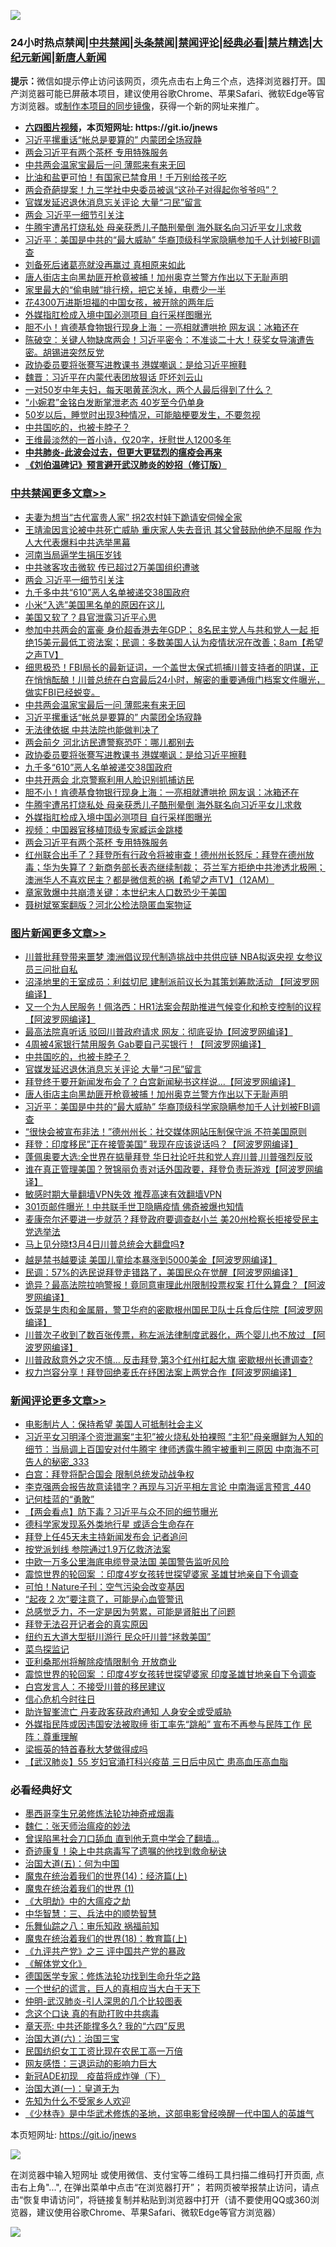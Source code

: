 ![](https://raw.githubusercontent.com/fqnews/bnews/master/64photo/fqnews-qr.jpg)

<div id="tt">
<h3>24小时热点禁闻|<a href="#%E4%B8%AD%E5%85%B1%E7%A6%81%E9%97%BB%E6%9B%B4%E5%A4%9A%E6%96%87%E7%AB%A0">中共禁闻</a>|<a href="#%E5%9B%BE%E7%89%87%E6%96%B0%E9%97%BB%E6%9B%B4%E5%A4%9A%E6%96%87%E7%AB%A0">头条禁闻</a>|<a href="#%E6%96%B0%E9%97%BB%E8%AF%84%E8%AE%BA%E6%9B%B4%E5%A4%9A%E6%96%87%E7%AB%A0">禁闻评论|<a href="#%E5%BF%85%E7%9C%8B%E7%BB%8F%E5%85%B8%E5%A5%BD%E6%96%87">经典必看|<a href="/video.md#%E7%A6%81%E7%89%87%E7%B2%BE%E9%80%89">禁片精选</a>|<a href="https://github.com/fqnews/djy/blob/master/gb/nf1351518.md#1">大纪元新闻</a>|<a href="https://github.com/fqnews/ntdtv/blob/master/gb/prog204.md#1">新唐人新闻</a></h3>
<div><b>提示：</b>微信如提示停止访问该网页，须先点击右上角三个点，选择浏览器打开。国产浏览器可能已屏蔽本项目，建议使用谷歌Chrome、苹果Safari、微软Edge等官方浏览器。或<a href="https://github.com/fqnews/bnews/blob/master/%E5%88%B6%E4%BD%9Cgit%E7%A6%81%E9%97%BB%E9%95%9C%E5%83%8F.md">制作本项目的同步镜像</a>，获得一个新的网址来推广。</div>
<ul>
<li><b><a href="http://d1.bdrive.tk/64.mp4" target="_blank">六四图片视频</a>，本页短网址: https://git.io/jnews</b></li>
<li><a href="/cbnews/20210306/1499757.md">习近平摞重话“帐总是要算的” 内蒙团全场寂静</a></li>
<li><a href="/cbnews/20210306/1499669.md">两会习近平有两个茶杯 专用特殊服务</a></li>
<li><a href="/cbnews/20210306/1499758.md">中共两会温家宝最后一问 薄熙来有来无回</a></li>
<li><a href="/lifebaike/20210306/1499567.md">比油和盐更可怕！有国家已禁食用！千万别给孩子吃</a></li>
<li><a href="/cbnews/20210306/1499579.md">两会奇葩提案！九三学社中央委员被讽“这孙子对得起你爷爷吗”？</a></li>
<li><a href="/topimagenews/20210306/1499662.md">官媒发延迟退休消息忘关评论 大量“刁民”留言</a></li>
<li><a href="/cbnews/20210306/1499864.md">两会 习近平一细节引关注</a></li>
<li><a href="/cbnews/20210306/1499683.md">牛腾宇遭吊打烧私处 母亲获悉儿子酷刑晕倒 海外联名向习近平女儿求救</a></li>
<li><a href="/topimagenews/20210306/1499563.md">习近平：美国是中共的“最大威胁” 华裔顶级科学家隐瞒参加千人计划被FBI调查</a></li>
<li><a href="/lifebaike/20210306/1499819.md">刘备死后诸葛亮就没再赢过 真相原来如此</a></li>
<li><a href="/topimagenews/20210306/1499615.md">唐人街店主向黑劫匪开枪竟被捕！加州奥克兰警方作出以下无耻声明</a></li>
<li><a href="/lifebaike/20210306/1499638.md">家里最大的“偷电贼”排行榜，把它关掉，电费少一半</a></li>
<li><a href="/lifebaike/20210306/1499744.md">花4300万进斯坦福的中国女孩，被开除的两年后</a></li>
<li><a href="/cbnews/20210306/1499678.md">外媒指肛检成入境中国必测项目 自行采样图曝光</a></li>
<li><a href="/cbnews/20210306/1499707.md">胆不小！肯德基食物银行现身上海：一亮相就遭哄抢 网友讽：冰箱还在</a></li>
<li><a href="/bannedvideo/20210306/1499812.md">陈破空：关键人物缺席两会！习近平密令：不准谈二十大！获奖女导演遭告密。胡锡进突然反党</a></li>
<li><a href="/cbnews/20210306/1499735.md">政协委员要将张謇写进教课书 港媒嘲讽：是给习近平擦鞋</a></li>
<li><a href="/comments/20210306/1499853.md">魏晋：习近平在内蒙代表团放狠话 吓坏刘云山</a></li>
<li><a href="/health/20210306/1499634.md">一对50岁中年夫妇，每天喝黄芪泡水，两个人最后得到了什么？</a></li>
<li><a href="/yule/20210306/1499639.md">“小婉君”金铭白发断掌泄老态 40岁至今仍单身</a></li>
<li><a href="/health/20210306/1499715.md">50岁以后，睡觉时出现3种情况，可能脑梗要发生，不要忽视</a></li>
<li><a href="/topimagenews/20210306/1499666.md">中共国吃的，也被卡脖子？</a></li>
<li><a href="/lifebaike/20210306/1499718.md">王维最淡然的一首小诗，仅20字，抚慰世人1200多年</a></li>
<li><b><a href="/comments/20200211/1275071.md" target="_blank">中共肺炎-此波会过去，但更大更猛烈的瘟疫会再来</a></b></li>
<li><b><a href="/comments/20200207/1272816.md" target="_blank">《刘伯温碑记》预言避开武汉肺炎的妙招（修订版）</a></b></li>
</ul>
</div>

<div class="catlist">
<h3><a href="/cbnews/" target="_blank">中共禁闻</a><span><a href="/cbnews/" target="_blank" rel="nofollow">更多文章>></a></span></h3>
<ul>
<li><a href="/cbnews/20210307/1499930.md" target="_blank">夫妻为想当“古代富贵人家” 拐2农村娃下跪请安伺候全家</a></li>
<li><a href="/comments/20210306/1499884.md" target="_blank">王靖渝因言论被中共死亡威胁 重庆家人失去音讯 其父曾鼓励他绝不屈服 作为人大代表爆料中共选举黑幕</a></li>
<li><a href="/cbnews/20210306/1499874.md" target="_blank">河南当局逼学生捐压岁钱</a></li>
<li><a href="/cbnews/20210306/1499865.md" target="_blank">中共骇客攻击微软 传已超过2万美国组织遭骇</a></li>
<li><a href="/cbnews/20210306/1499864.md" target="_blank">两会 习近平一细节引关注</a></li>
<li><a href="/cbnews/20210306/1499858.md" target="_blank">九千多中共“610”恶人名单被递交38国政府</a></li>
<li><a href="/cbnews/20210306/1499850.md" target="_blank">小米“入选”美国黑名单的原因在这儿</a></li>
<li><a href="/cbnews/20210306/1499849.md" target="_blank">美国又软了？县官泄露习近平心思</a></li>
<li><a href="/comments/20210306/1499828.md" target="_blank">参加中共两会的富豪 身价超香港去年GDP； 8名民主党人与共和党人一起 拒绝15美元最低工资法案；民调：多数美国人认为疫情状况在改善；8am【希望之声TV】</a></li>
<li><a href="/comments/20210306/1499759.md" target="_blank">细思极恐！FBI局长的最新证词，一个盖世太保式抓捕川普支持者的阴谋，正在悄悄酝酿！川普总统在白宫最后24小时，解密的重要通俄门档案文件曝光，做实FBI已经蜕变。</a></li>
<li><a href="/cbnews/20210306/1499758.md" target="_blank">中共两会温家宝最后一问 薄熙来有来无回</a></li>
<li><a href="/cbnews/20210306/1499757.md" target="_blank">习近平摞重话“帐总是要算的” 内蒙团全场寂静</a></li>
<li><a href="/cbnews/20210306/1499753.md" target="_blank">无法律依据 中共法院也能做判决了</a></li>
<li><a href="/cbnews/20210306/1499739.md" target="_blank">两会前夕 河北访民遭警察恐吓：哪儿都别去</a></li>
<li><a href="/cbnews/20210306/1499735.md" target="_blank">政协委员要将张謇写进教课书 港媒嘲讽：是给习近平擦鞋</a></li>
<li><a href="/cbnews/20210306/1499720.md" target="_blank">九千多“610”恶人名单被递交38国政府</a></li>
<li><a href="/cbnews/20210306/1499714.md" target="_blank">中共开两会 北京警察利用人脸识别抓捕访民</a></li>
<li><a href="/cbnews/20210306/1499707.md" target="_blank">胆不小！肯德基食物银行现身上海：一亮相就遭哄抢 网友讽：冰箱还在</a></li>
<li><a href="/cbnews/20210306/1499683.md" target="_blank">牛腾宇遭吊打烧私处 母亲获悉儿子酷刑晕倒 海外联名向习近平女儿求救</a></li>
<li><a href="/cbnews/20210306/1499678.md" target="_blank">外媒指肛检成入境中国必测项目 自行采样图曝光</a></li>
<li><a href="/cbnews/20210306/1499668.md" target="_blank">视频：中国器官移植顶级专家臧运金跳楼</a></li>
<li><a href="/cbnews/20210306/1499669.md" target="_blank">两会习近平有两个茶杯 专用特殊服务</a></li>
<li><a href="/comments/20210306/1499667.md" target="_blank">红州联合出手了？拜登所有行政令将被审查！德州州长怒斥：拜登在德州放毒；华为失算了？新商务部长表态继续制裁； 芬兰军方拒绝中共渗透北极圈；澳洲华人不喜欢民主？都是微信惹的祸【希望之声TV】（12AM）</a></li>
<li><a href="/cbnews/20210306/1499664.md" target="_blank">章家敦爆中共崩溃关键：本世纪末人口数恐少于美国</a></li>
<li><a href="/cbnews/20210306/1499663.md" target="_blank">聂树斌冤案翻版？河北公检法隐匿血案物证</a></li>

</ul>
</div>
<div class="catlist">
<h3><a href="/topimagenews/" target="_blank">图片新闻</a><span><a href="/topimagenews/" target="_blank" rel="nofollow">更多文章>></a></span></h3>
<ul>
<li><a href="/topimagenews/20210306/1499803.md" target="_blank">川普批拜登带来噩梦 澳洲倡议现代制造挑战中共供应链 NBA拟返央视 女参议员三问批自私</a></li>
<li><a href="/topimagenews/20210306/1499727.md" target="_blank">沼泽地里的王室成员：利兹切尼 建制派前议长为其策划筹款活动 【阿波罗网编译】</a></li>
<li><a href="/topimagenews/20210306/1499712.md" target="_blank">又一个为人民服务！佩洛西：HR1法案会帮助推进气候变化和枪支控制的议程【阿波罗网编译】</a></li>
<li><a href="/topimagenews/20210306/1499705.md" target="_blank">最高法院真听话 驳回川普政府请求 网友：彻底妥协【阿波罗网编译】</a></li>
<li><a href="/topimagenews/20210306/1499676.md" target="_blank">4周被4家银行禁用服务 Gab要自己买银行！【阿波罗网编译】</a></li>
<li><a href="/topimagenews/20210306/1499666.md" target="_blank">中共国吃的，也被卡脖子？</a></li>
<li><a href="/topimagenews/20210306/1499662.md" target="_blank">官媒发延迟退休消息忘关评论 大量“刁民”留言</a></li>
<li><a href="/topimagenews/20210306/1499649.md" target="_blank">拜登终于要开新闻发布会了？白宫新闻秘书这样说&#8230;【阿波罗网编译】</a></li>
<li><a href="/topimagenews/20210306/1499615.md" target="_blank">唐人街店主向黑劫匪开枪竟被捕！加州奥克兰警方作出以下无耻声明</a></li>
<li><a href="/topimagenews/20210306/1499563.md" target="_blank">习近平：美国是中共的“最大威胁” 华裔顶级科学家隐瞒参加千人计划被FBI调查</a></li>
<li><a href="/topimagenews/20210306/1499539.md" target="_blank">“很快会被宣布非法！”德州州长：社交媒体网站压制保守派 不符美国原则</a></li>
<li><a href="/topimagenews/20210305/1499286.md" target="_blank">拜登：印度移民&#8221;正在接管美国” 我现在应该说话吗？【阿波罗网编译】</a></li>
<li><a href="/topimagenews/20210305/1499168.md" target="_blank">蓬佩奥要大选:全世界在掂量拜登 华日社论吁共和党人弃川普,川普强烈反驳</a></li>
<li><a href="/topimagenews/20210305/1499166.md" target="_blank">谁在真正管理美国？贺锦丽负责对话外国政要，拜登负责玩游戏【阿波罗网编译】</a></li>
<li><a href="/comments/20210305/1485911.md" target="_blank">敏感时期大量翻墙VPN失效 推荐高速有效翻墙VPN</a></li>
<li><a href="/topimagenews/20210305/1498891.md" target="_blank">301页邮件曝光！中共联手世卫隐瞒疫情 佛奇被爆也知情</a></li>
<li><a href="/topimagenews/20210305/1498844.md" target="_blank">麦康奈尔还要进一步就范？拜登政府要调查赵小兰 美20州检察长拒接受民主党选举法</a></li>
<li><a href="/comments/20210304/1484906.md" target="_blank">马上见分晓❗3月4日川普总统会大翻盘吗❓</a></li>
<li><a href="/topimagenews/20210304/1497754.md" target="_blank">越是禁书越要读 美国儿童绘本暴涨到5000美金【阿波罗网编译】</a></li>
<li><a href="/topimagenews/20210304/1497751.md" target="_blank">民调：57%的选民说拜登走错路了，美国民众在觉醒【阿波罗网编译】</a></li>
<li><a href="/topimagenews/20210303/1497737.md" target="_blank">诡异？最高法院拉响警报！竟同意审理此州限制投票权案 打什么算盘？【阿波罗网编译】</a></li>
<li><a href="/topimagenews/20210303/1497670.md" target="_blank">饭菜是生肉和金属屑，警卫华府的密歇根州国民卫队士兵食后住院【阿波罗网编译】</a></li>
<li><a href="/topimagenews/20210303/1497668.md" target="_blank">川普次子收到了数百张传票，称左派法律制度武器化，两个婴儿也不放过 【阿波罗网编译】</a></li>
<li><a href="/topimagenews/20210303/1497631.md" target="_blank">川普政敌意外之灾不慎&#8230; 反击拜登,第3个红州扛起大旗 密歇根州长遭调查?</a></li>
<li><a href="/topimagenews/20210303/1497629.md" target="_blank">权力岂容分享！拜登回绝麦氏在纾困法案上两党合作【阿波罗网编译】</a></li>

</ul>
</div>
<div class="catlist">
<h3><a href="/comments/" target="_blank">新闻评论</a><span><a href="/comments/" target="_blank" rel="nofollow">更多文章>></a></span></h3>
<ul>
<li><a href="/comments/20210307/1499957.md" target="_blank">电影制片人：保持希望 美国人可抵制社会主义</a></li>
<li><a href="/comments/20210307/1499956.md" target="_blank">习近平女习明泽个资泄漏案“主犯”被火烧私处拍裸照 “主犯”母亲曝鲜为人知的细节：当局调上百国安对付牛腾宇 律师透露牛腾宇被重判三原因 中南海不可告人的秘密_333</a></li>
<li><a href="/comments/20210307/1499955.md" target="_blank">白宫：拜登将配合国会 限制总统发动战争权</a></li>
<li><a href="/comments/20210307/1499952.md" target="_blank">李克强两会报告故意读错字？再现与习近平相左言论 中南海谣言预言_440</a></li>
<li><a href="/comments/20210307/1499950.md" target="_blank">记何桂蓝的“勇敢”</a></li>
<li><a href="/comments/20210307/1499949.md" target="_blank">【两会看点】防下毒？习近平与众不同的细节曝光</a></li>
<li><a href="/comments/20210307/1499947.md" target="_blank">德科学家发现系外类地行星 或适合生命存在</a></li>
<li><a href="/comments/20210307/1499945.md" target="_blank">拜登上任45天未主持新闻发布会 记者追问</a></li>
<li><a href="/comments/20210307/1499944.md" target="_blank">按党派划线 参院通过1.9万亿救济法案</a></li>
<li><a href="/comments/20210307/1499943.md" target="_blank">中欧一万多公里海底电缆登录法国 美国警告监听风险</a></li>
<li><a href="/comments/20210307/1499941.md" target="_blank">震惊世界的轮回案 ：印度4岁女孩转世探望婆家 圣雄甘地亲自下令调查</a></li>
<li><a href="/comments/20210307/1499939.md" target="_blank">可怕！Nature子刊：空气污染会改变基因</a></li>
<li><a href="/comments/20210307/1499938.md" target="_blank">“起夜 2 次”要注意了，可能是心血管警讯</a></li>
<li><a href="/comments/20210307/1499937.md" target="_blank">总感觉乏力，不一定是因为劳累，可能是肾脏出了问题</a></li>
<li><a href="/comments/20210307/1499936.md" target="_blank">拜登无法召开记者会的真实原因</a></li>
<li><a href="/comments/20210307/1499934.md" target="_blank">纽约五大道大型挺川游行 民众吁川普“拯救美国”</a></li>
<li><a href="/comments/20210307/1499933.md" target="_blank">菜鸟探监记</a></li>
<li><a href="/comments/20210307/1499931.md" target="_blank">亚利桑那州将解除疫情限制令 开放商业</a></li>
<li><a href="/comments/20210307/1499927.md" target="_blank">震惊世界的轮回案 ：印度4岁女孩转世探望婆家 印度圣雄甘地亲自下令调查</a></li>
<li><a href="/comments/20210307/1499924.md" target="_blank">白宫发言人：不接受川普的移民建议</a></li>
<li><a href="/comments/20210307/1499920.md" target="_blank">信心危机今时往日</a></li>
<li><a href="/comments/20210307/1499919.md" target="_blank">助许智峯流亡 丹麦政客获政府通知 人身安全或受威胁</a></li>
<li><a href="/comments/20210307/1499918.md" target="_blank">外媒指民阵或因违国安法被取缔 街工率先“跳船” 宣布不再参与民阵工作 民阵：尊重理解</a></li>
<li><a href="/comments/20210307/1499917.md" target="_blank">梁振英的特首春秋大梦做得成吗</a></li>
<li><a href="/comments/20210307/1499916.md" target="_blank">【武汉肺炎】55 岁妇官涌打科兴疫苗 三日后中风亡 患高血压高血脂</a></li>

</ul>
</div>

<div class="catlist">
<h3>必看经典好文</h3>
<ul>
<li><a href="/topimagenews/20210214/1487270.md" target="_blank">墨西哥孪生兄弟修炼法轮功神奇戒烟毒</a></li>
<li><a href="/comments/20200224/1282494.md" target="_blank">魏仁：张天师治瘟疫的妙法</a></li>
<li><a href="/topimagenews/20200928/1404412.md" target="_blank">曾误陷黑社会刀口舔血 直到他无意中学会了翻墙&#8230;</a></li>
<li><a href="/topimagenews/20210131/1478453.md" target="_blank">奇迹康复！染上中共病毒写了遗嘱的他找到救命秘诀</a></li>
<li><a href="/cbnews/20180311/913065.md" target="_blank">治国大道(五)：何为中国</a></li>
<li><a href="/topimagenews/20180605/953415.md" target="_blank">魔鬼在统治着我们的世界(14)：经济篇(上)</a></li>
<li><a href="/topimagenews/20180519/944624.md" target="_blank">魔鬼在统治着我们的世界 (1)</a></li>
<li><a href="/comments/20200203/1269785.md" target="_blank">《大明劫》中的大瘟疫之劫</a></li>
<li><a href="/comments/20200605/783248.md" target="_blank">中华智慧：三、兵法中的顺势智慧</a></li>
<li><a href="/tculture/20170717/792953.md" target="_blank">乐舞仙踪之八：审乐知政 祸福前知</a></li>
<li><a href="/topimagenews/20180701/965109.md" target="_blank">魔鬼在统治着我们的世界(18)：教育篇(上)</a></li>
<li><a href="/bookonline/20131116/201054.md" target="_blank">《九评共产党》之三 评中国共产党的暴政</a></li>
<li><a href="/bookwiki/20130610/138400.md" target="_blank">《解体党文化》</a></li>
<li><a href="/comments/20200607/783186.md" target="_blank">德国医学专家：修炼法轮功找到生命升华之路</a></li>
<li><a href="/comments/20200621/1348067.md" target="_blank">一个世纪的谎言，巨人的真相应当大白于天下</a></li>
<li><a href="/comments/20200620/1347687.md" target="_blank">仲明-武汉肺炎-引人深思的几个比较图表</a></li>
<li><a href="/comments/20200707/1357090.md" target="_blank">念这个口诀 真的有助打败中共病毒</a></li>
<li><a href="/comments/20200607/1341003.md" target="_blank">章天亮: 中共还能撑多久? 我的“六四”反思</a></li>
<li><a href="/cbnews/20180312/913459.md" target="_blank">治国大道(六)：治国三宝</a></li>
<li><a href="/lifebaike/20200515/1328783.md" target="_blank">民国纺织女工工资比现在农民工高一万倍</a></li>
<li><a href="/cbnews/20200126/1265515.md" target="_blank">网友感悟：三退运动的影响力巨大</a></li>
<li><a href="/headline/20200908/1392940.md" target="_blank">新冠ADE初现　疫苗将成炸弹（下）</a></li>
<li><a href="/cbnews/20180307/911097.md" target="_blank">治国大道(一)：皇道无为</a></li>
<li><a href="/comments/20200620/1346848.md" target="_blank">先知为什么不受家乡人欢迎</a></li>
<li><a href="/comments/20201013/1412612.md" target="_blank">《少林寺》是中华武术修炼的圣地，这部电影曾经唤醒一代中国人的英雄气</a></li>

</ul>
</div>

本页短网址: https://git.io/jnews

![](https://raw.githubusercontent.com/fqnews/bnews/master/64photo/fqnews-qr.jpg)

在浏览器中输入短网址 或使用微信、支付宝等二维码工具扫描二维码打开页面, 点击右上角"...", 在弹出菜单中点击“在浏览器打开”； 若网页被举报禁止访问，请点击“恢复申请访问”，将链接复制并粘贴到浏览器中打开（请不要使用QQ或360浏览器，建议使用谷歌Chrome、苹果Safari、微软Edge等官方浏览器）

![](https://raw.githubusercontent.com/fqnews/bnews/master/64photo/wx.jpg)